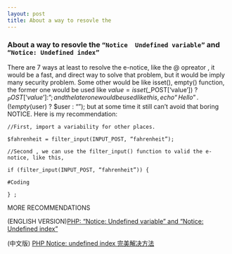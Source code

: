 ```yaml
---
layout: post
title: About a way to resovle the
---
```

### About a way to resovle the `“Notice  Undefined variable”` and `“Notice: Undefined index”`

There are 7 ways at least to resolve the e-notice, like the @ opreator , it would be a fast, and direct way to solve that problem, but it would be imply many security problem. Some other would be like isset(), empty() function, the former one would be used like $value = isset($_POST[‘value’]) ? $_POST[‘value’] : ”; and the later one would be used like this, echo “Hello ” . (!empty($user) ? $user : “”);  but  at some time it still can’t avoid that boring NOTICE. Here is my recommendation:
```
//First, import a variability for other places.

$fahrenheit = filter_input(INPUT_POST, “fahrenheit”);

//Second , we can use the filter_input() function to valid the e-notice, like this,

if (filter_input(INPUT_POST, “fahrenheit”)) {

#Coding 

} ;
```
 

MORE RECOMMENDATIONS

(ENGLISH VERSION)[PHP: “Notice: Undefined variable” and “Notice: Undefined index”](http://stackoverflow.com/questions/4261133/php-notice-undefined-variable-and-notice-undefined-index)

(中文版) [PHP Notice: undefined index 完美解决方法](http://alfredwebdesign.blogspot.com/2013/05/php-notice-undefined-index.html)
